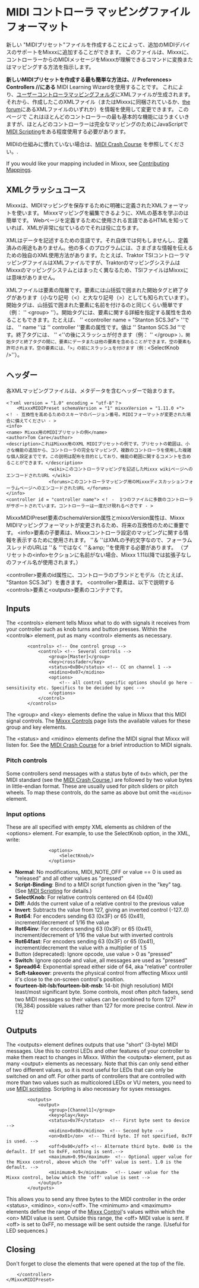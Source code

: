 # MIDI コントローラ マッピングファイルフォーマット

新しい "MIDIプリセット"ファイルを作成することによって、追加のMIDIデバイスのサポートをMixxxに追加することができます。
このファイルは、Mixxxに、コントローラーからのMIDIメッセージをMixxxが理解できるコマンドに変換またはマッピングする方法を指示します。

**新しいMIDIプリセットを作成する最も簡単な方法は、// Preferences\> Controllers //にある** MIDI
Learning Wizardを使用することです。
これにより、[ユーザーコントローラマッピングフォルダ](コントローラマッピングファイルの場所＃ユーザーコントローラマッピングフォルダ)にXMLファイルが生成されます。
それから、作成したこのXMLファイル（またはMixxxに同梱されているか、[the
forum](http://mixxx.org/forums/viewforum.php?f=7)にあるXMLファイルのいずれか）を情報を使用して変更できます。
このページで
これはほとんどのコントローラーの最も基本的な機能にはうまくいきますが、ほとんどのコントローラーは完全なマッピングのためにJavaScriptで[MIDI
Scripting](MIDI%20Scripting)をある程度使用する必要があります。

MIDIの仕組みに慣れていない場合は、[MIDI Crash Course](MIDI%20Crash%20Course)
を参照してください。.

If you would like your mapping included in Mixxx, see [Contributing
Mappings](Contributing%20Mappings).

## XMLクラッシュコース

Mixxxは、MIDIマッピングを保存するために明確に定義されたXMLフォーマットを使います。
Mixxxマッピングを編集できるように、XMLの基本を学ぶのは簡単です。
Webページを定義するために使用される言語であるHTMLを知っていれば、XMLが非常に似ているのでそれは役に立ちます。

XMLはデータを記述するための言語です。それ自体では何もしませんし、定義済みの用途もありません。他の多くのプログラムには、さまざまな情報を伝えるための独自のXML使用方法があります。たとえば、Traktor
TSIコントローラマッピングファイルはXMLファイルですが、TraktorのマッピングシステムはMixxxのマッピングシステムとはまったく異なるため、TSIファイルはMixxxには意味がありません。

XMLファイルは要素の階層です。要素には山括弧で囲まれた開始タグと終了タグがあります（小なり記号（\<）と大なり記号（\>）としても知られています）。開始タグは、山括弧で囲まれた要素に名前を付けるのと同じくらい簡単です（例：
'' \<group\> ''）。開始タグには、要素に関する詳細を指定する属性を含めることもできます。たとえば、 '' \<controller
name = "Stanton SCS.3d"\> ''では、 '' name ''は '' controller ''要素の属性です。値は
'' Stanton SCS.3d ''です。終了タグには、 '' \<''の後にスラッシュが付きます（例： '' \</group\>
`）。開始タグと終了タグの間に、要素にデータまたは他の要素を含めることができます。空の要素も許可されます。空の要素には、「>」の前にスラッシュを付けます（例：`\<SelectKnob
/\>''）。

## ヘッダー

各XMLマッピングファイルは、メタデータを含むヘッダーで始まります。

``` =
<？xml version = "1.0" encoding = "utf-8"？>
    <MixxxMIDIPreset schemaVersion = "1" mixxxVersion = "1.11.0 +"> <！ - 互換性を高めるためのスキーマのバージョン番号。MIDIフォーマットが変更された場合に備えてください - >
<info>
<name> Mixxx用のMIDIプリセットの例</name>
<author>Tom Care</author>
<description>これはMixxx用のXML MIDIプリセットの例です。プリセットの範囲は、小さな機能の追加から、コントローラの完全なマッピング、複数のコントローラを使用した複雑な個人設定までです。この説明は配布を目的としており、機能の範囲に関するコメントを含めることができます。</description>
                <wiki>このコントローラマッピングを記述したMixxx wikiページへのエンコードされたURL </wiki>
                <forums>このコントローラマッピング用のMixxxディスカッションフォーラムページへのエンコードされたURL </forums>
</info>
<controller id = "controller name"> <！ -  1つのファイルに多数のコントローラがサポートされています。コントローラーは一度だけ現れるべきです - >
```

MixxxMIDIPreset要素のschemaVersion属性とmixxxVersion属性は、Mixxx
MIDIマッピングフォーマットが変更されるため、将来の互換性のために重要です。
\<info\>要素の子要素は、Mixxxコントローラ設定のマッピングに関する情報を表示するために使用されます。 ''＆
''はXMLの予約文字なので、フォーラムスレッドのURLは ''＆ ''ではなく ''＆amp;
''を使用する必要があります。 （プリセットの\<info\>セクションに名前がない場合、Mixxx
1.11以降では拡張子なしのファイル名が使用されます。）

\<controller\>要素のid属性に、コントローラのブランドとモデル（たとえば、 "Stanton SCS.3d"）を書きます。
\<controller\>要素は、以下で説明する\<controls\>要素と\<outputs\>要素のコンテナです。

## Inputs

The \<controls\> element tells Mixxx what to do with signals it receives
from your controller such as knob turns and button presses. Within the
\<control**s**\> element, put as many \<control\> elements as necessary.

``` 
        <controls> <!-- One control group -->
            <control> <!-- Several controls -->
                <group>[Master]</group>
                <key>crossfader</key>
                <status>0xB0</status> <!-- CC on channel 1 -->
                <midino>0x07</midino>
                <options>
                    <!-- all control specific options should go here - sensitivity etc. Specifics to be decided by spec -->
                </options>
            </control>
        </controls>
```

The \<group\> and \<key\> elements define the value in Mixxx that this
MIDI signal controls. The [Mixxx Controls](mixxxcontrols) page lists the
available values for these group and key elements.

The \<status\> and \<midino\> elements define the MIDI signal that Mixxx
will listen for. See the [MIDI Crash Course](MIDI%20Crash%20Course) for
a brief introduction to MIDI signals.

### Pitch controls

Some controllers send messages with a status byte of `0xEn` which, per
the MIDI standard (see the [MIDI Crash Course](MIDI%20Crash%20Course),)
are followed by two value bytes in little-endian format. These are
usually used for pitch sliders or pitch wheels. To map these controls,
do the same as above but omit the `<midino>` element.

### Input options

These are all specified with empty XML elements as children of the
\<options\> element. For example, to use the SelectKnob option, in the
XML, write:

``` 
                <options>
                    <SelectKnob/>
                </options>
```

  - **Normal**: No modifications, MIDI\_NOTE\_OFF or value == 0 is used
    as "released" and all other values as "pressed" 
  - **Script-Binding**: Bind to a MIDI script function given in the
    "key" tag. (See [MIDI Scripting](MIDI%20Scripting) for details.)
  - **SelectKnob**: For relative controls centered on 64 (0x40)
  - **Diff**: Adds the current value of a relative control to the
    previous value
  - **Invert**: Subtracts the value from 127, giving an inverted control
    (-127..0)
  - **Rot64**: For encoders sending 63 (0x3F) or 65 (0x41),
    increment/decrement of 1/16 the value
  - **Rot64inv**: For encoders sending 63 (0x3F) or 65 (0x41),
    increment/decrement of 1/16 the value but with inverted controls
  - **Rot64fast**: For encoders sending 63 (0x3F) or 65 (0x41),
    increment/decrement the value with a multiplier of 1.5
  - Button (deprecated): Ignore opcode, use value \> 0 as "pressed" 
  - **Switch**: Ignore opcode and value, all messages are used as
    "pressed"
  - **Spread64**: Exponential spread either side of 64, aka "relative"
    controller
  - **Soft-takeover**: prevents the physical control from affecting
    Mixxx until it's close to the on-screen control's position.
  - **fourteen-bit-lsb**/**fourteen-bit-msb**: 14-bit (high resolution)
    MIDI least/most significant byte. Some controls, most often pitch
    faders, send two MIDI messages so their values can be combined to
    form 127<sup>2</sup> (16,384) possible values rather than 127 for
    more precise control. *New in 1.12*

## Outputs

The \<outputs\> element defines outputs that use "short" (3-byte) MIDI
messages. Use this to control LEDs and other features of your controller
to make them react to changes in Mixxx. Within the \<output**s**\>
element, put as many \<output\> elements as necessary. Note that this
can only send either of two different values, so it is most useful for
LEDs that can only be switched on and off. For other parts of
controllers that are controlled with more than two values such as
multicolored LEDs or VU meters, you need to use [MIDI
scripting](MIDI%20scripting). Scripting is also necessary for sysex
messages.

``` 
        <outputs>
            <output>
                <group>[Channel1]</group>
                <key>play</key>
                <status>0x7F</status>  <!-- First byte sent to device -->
                <midino>0x08</midino>  <!-- Second byte -->
                <on>0x01</on>  <!-- Third byte. If not specified, 0x7F is used. -->
                <off>0x00</off> <!-- Alternate third byte. 0x00 is the default. If set to 0xFF, nothing is sent.-->
                <maximum>0.99</maximum>  <!-- Optional upper value for the Mixxx control, above which the 'off' value is sent. 1.0 is the default. -->
                <minimum>0.9</minimum>   <!-- Lower value for the Mixxx control, below which the 'off' value is sent -->
            </output>
        </outputs>
```

This allows you to send any three bytes to the MIDI controller in the
order \<status\>, \<midino\>, \<on\>/\<off\>. The \<minimum\> and
\<maximum\> elements define the range of the [Mixxx
Control](mixxxcontrols)'s values within which the \<on\> MIDI value is
sent. Outside this range, the \<off\> MIDI value is sent. If \<off\> is
set to 0xFF, no message will be sent outside the range. (Useful for LED
sequences.)

## Closing

Don't forget to close the elements that were opened at the top of the
file.

``` 
    </controller>
</MixxxMIDIPreset>
```
